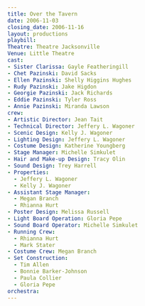 ```yaml
---
title: Over the Tavern
date: 2006-11-03
closing_date: 2006-11-16
layout: productions
playbill:
Theatre: Theatre Jacksonville
Venue: Little Theatre
cast:
- Sister Clarissa: Gayle Featheringill
- Chet Pazinski: David Sacks
- Ellen Pazinski: Shelly Higgins Hughes
- Rudy Pazinski: Jake Higdon
- Georgie Pazinski: Jack Richards
- Eddie Pazinski: Tyler Ross
- Annie Pazinski: Miranda Lawson
crew:
- Artistic Director: Jean Tait
- Technical Director: Jeffery L. Wagoner
- Scenic Design: Kelly J. Wagoner
- Lighting Design: Jeffery L. Wagoner
- Costume Design: Katherine Youngberg
- Stage Manager: Michelle Simkulet
- Hair and Make-up Design: Tracy Olin
- Sound Design: Trey Harrell
- Properties:
  - Jeffery L. Wagoner
  - Kelly J. Wagoner
- Assistant Stage Manager:
  - Megan Branch
  - Rhianna Hurt
- Poster Design: Melissa Russell
- Light Board Operation: Gloria Pepe
- Sound Board Operator: Michelle Simkulet
- Running Crew:
  - Rhianna Hurt
  - Mark Stater
- Costume Crew: Megan Branch
- Set Construction:
  - Tim Allen
  - Bonnie Barker-Johnson
  - Paula Collier
  - Gloria Pepe
orchestra:
---
```


